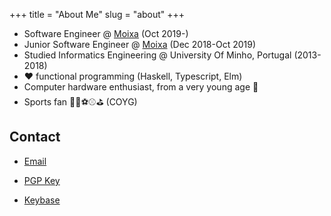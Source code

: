 +++
title = "About Me"
slug = "about"
+++

* Software Engineer @ [Moixa](https://www.moixa.com) (Oct 2019-)
* Junior Software Engineer @ [Moixa](https://www.moixa.com) (Dec 2018-Oct 2019)
* Studied Informatics Engineering @ University Of Minho, Portugal (2013-2018)
* ❤️ functional programming (Haskell, Typescript, Elm)
* Computer hardware enthusiast, from a very young age 🔧
* Sports fan 🏀🏈⚽️⚾️⛳ (COYG)

## Contact

* [Email](mailto:jbernardoddc@gmail.com) 

* [PGP Key](https://keybase.io/bernas/pgp_keys.asc?fingerprint=1b015dfef4b5756ae299463a7b024b2d124bf2dc)

* [Keybase](https://keybase.io/bernas)
